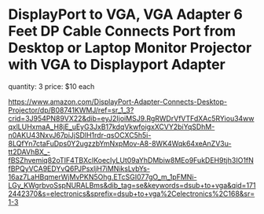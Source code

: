 # DisplayPort to VGA, VGA Adapter 6 Feet DP Cable Connects Port from Desktop or Laptop Monitor Projector with VGA to Displayport Adapter

quantity: 3
price: $10 each

https://www.amazon.com/DisplayPort-Adapter-Connects-Desktop-Projector/dp/B08741KWMJ/ref=sr_1_3?crid=3J954PN89VX22&dib=eyJ2IjoiMSJ9.RgRWDrVfVTFdXAc5RYiou34wwqxlLUHxmaA_H8jE_uEyG3JxB17kdqVkwfoigxXCVY2biYqSDhM-n0AKU43NxvJ67piJjSDlH1rdr-qsOCXC5h5i-8LQfYn7ctaFuDps0Y2ugzzbYmNxpMov-A8-8WK4Wqk64xeAnZV3u-tt2DAVhBX_-fBSZhvemiq82oTIF4TBXcIKoecIyLUt09aYhDMbiw8MEo9FukDEH9tjh3IO1fNfBPQyVCA9EDYvQ6PJPsxljH7iMNiksLvbYs-16az7LaHBqmerWjMvPKN5Ohg.ETcSGI077gO_m_1pFMNi-LGy_KWgrbvoSspNURALBms&dib_tag=se&keywords=dsub+to+vga&qid=1712442370&s=electronics&sprefix=dsub+to+vga%2Celectronics%2C168&sr=1-3